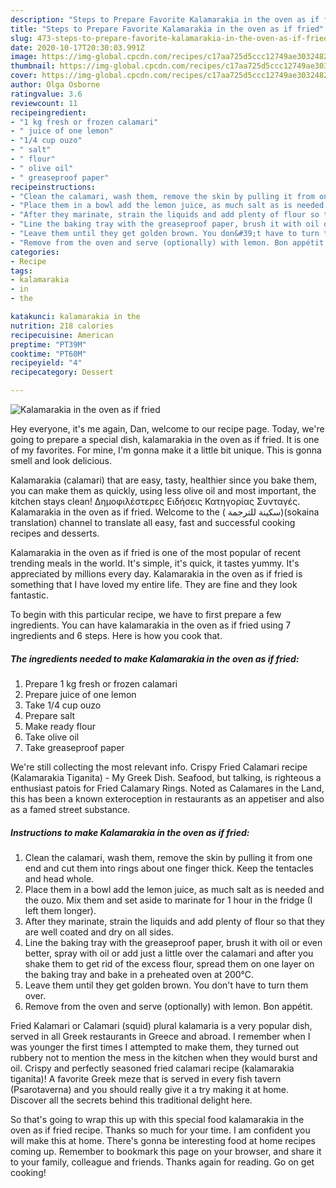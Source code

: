 ```yaml
---
description: "Steps to Prepare Favorite Kalamarakia in the oven as if fried"
title: "Steps to Prepare Favorite Kalamarakia in the oven as if fried"
slug: 473-steps-to-prepare-favorite-kalamarakia-in-the-oven-as-if-fried
date: 2020-10-17T20:30:03.991Z
image: https://img-global.cpcdn.com/recipes/c17aa725d5ccc12749ae30324828ce69/751x532cq70/kalamarakia-in-the-oven-as-if-fried-recipe-main-photo.jpg
thumbnail: https://img-global.cpcdn.com/recipes/c17aa725d5ccc12749ae30324828ce69/751x532cq70/kalamarakia-in-the-oven-as-if-fried-recipe-main-photo.jpg
cover: https://img-global.cpcdn.com/recipes/c17aa725d5ccc12749ae30324828ce69/751x532cq70/kalamarakia-in-the-oven-as-if-fried-recipe-main-photo.jpg
author: Olga Osborne
ratingvalue: 3.6
reviewcount: 11
recipeingredient:
- "1 kg fresh or frozen calamari"
- " juice of one lemon"
- "1/4 cup ouzo"
- " salt"
- " flour"
- " olive oil"
- " greaseproof paper"
recipeinstructions:
- "Clean the calamari, wash them, remove the skin by pulling it from one end and cut them into rings about one finger thick. Keep the tentacles and head whole."
- "Place them in a bowl add the lemon juice, as much salt as is needed and the ouzo. Mix them and set aside to marinate for 1 hour in the fridge (I left them longer)."
- "After they marinate, strain the liquids and add plenty of flour so that they are well coated and dry on all sides."
- "Line the baking tray with the greaseproof paper, brush it with oil or even better, spray with oil or add just a little over the calamari and after you shake them to get rid of the excess flour, spread them on one layer on the baking tray and bake in a preheated oven at 200°C."
- "Leave them until they get golden brown. You don&#39;t have to turn them over."
- "Remove from the oven and serve (optionally) with lemon. Bon appétit."
categories:
- Recipe
tags:
- kalamarakia
- in
- the

katakunci: kalamarakia in the 
nutrition: 218 calories
recipecuisine: American
preptime: "PT39M"
cooktime: "PT60M"
recipeyield: "4"
recipecategory: Dessert

---
```



![Kalamarakia in the oven as if fried](https://img-global.cpcdn.com/recipes/c17aa725d5ccc12749ae30324828ce69/751x532cq70/kalamarakia-in-the-oven-as-if-fried-recipe-main-photo.jpg)

Hey everyone, it's me again, Dan, welcome to our recipe page. Today, we're going to prepare a special dish, kalamarakia in the oven as if fried. It is one of my favorites. For mine, I'm gonna make it a little bit unique. This is gonna smell and look delicious.

Kalamarakia (calamari) that are easy, tasty, healthier since you bake them, you can make them as quickly, using less olive oil and most important, the kitchen stays clean! Δημοφιλέστερες Ειδήσεις Κατηγορίας Συνταγές. Kalamarakia in the oven as if fried. Welcome to the ( سكينة للترجمة)(sokaina translation) channel to translate all easy, fast and successful cooking recipes and desserts.

Kalamarakia in the oven as if fried is one of the most popular of recent trending meals in the world. It's simple, it's quick, it tastes yummy. It's appreciated by millions every day. Kalamarakia in the oven as if fried is something that I have loved my entire life. They are fine and they look fantastic.


To begin with this particular recipe, we have to first prepare a few ingredients. You can have kalamarakia in the oven as if fried using 7 ingredients and 6 steps. Here is how you cook that.

<!--inarticleads1-->

##### The ingredients needed to make Kalamarakia in the oven as if fried:

1. Prepare 1 kg fresh or frozen calamari
1. Prepare  juice of one lemon
1. Take 1/4 cup ouzo
1. Prepare  salt
1. Make ready  flour
1. Take  olive oil
1. Take  greaseproof paper


We&#39;re still collecting the most relevant info. Crispy Fried Calamari recipe (Kalamarakia Tiganita) - My Greek Dish. Seafood, but talking, is righteous a enthusiast patois for Fried Calamary Rings. Noted as Calamares in the Land, this has been a known exteroception in restaurants as an appetiser and also as a famed street substance. 

<!--inarticleads2-->

##### Instructions to make Kalamarakia in the oven as if fried:

1. Clean the calamari, wash them, remove the skin by pulling it from one end and cut them into rings about one finger thick. Keep the tentacles and head whole.
1. Place them in a bowl add the lemon juice, as much salt as is needed and the ouzo. Mix them and set aside to marinate for 1 hour in the fridge (I left them longer).
1. After they marinate, strain the liquids and add plenty of flour so that they are well coated and dry on all sides.
1. Line the baking tray with the greaseproof paper, brush it with oil or even better, spray with oil or add just a little over the calamari and after you shake them to get rid of the excess flour, spread them on one layer on the baking tray and bake in a preheated oven at 200°C.
1. Leave them until they get golden brown. You don&#39;t have to turn them over.
1. Remove from the oven and serve (optionally) with lemon. Bon appétit.


Fried Kalamari or Calamari (squid) plural kalamaria is a very popular dish, served in all Greek restaurants in Greece and abroad. I remember when I was younger the first times I attempted to make them, they turned out rubbery not to mention the mess in the kitchen when they would burst and oil. Crispy and perfectly seasoned fried calamari recipe (kalamarakia tiganita)! A favorite Greek meze that is served in every fish tavern (Psarotaverna) and you should really give it a try making it at home. Discover all the secrets behind this traditional delight here. 

So that's going to wrap this up with this special food kalamarakia in the oven as if fried recipe. Thanks so much for your time. I am confident you will make this at home. There's gonna be interesting food at home recipes coming up. Remember to bookmark this page on your browser, and share it to your family, colleague and friends. Thanks again for reading. Go on get cooking!
